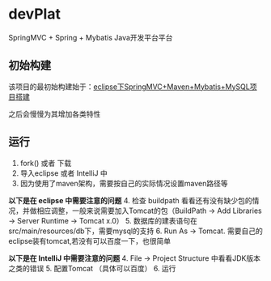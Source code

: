 # devPlat

SpringMVC + Spring + Mybatis Java开发平台平台

## 初始构建
该项目的最初始构建始于：[eclipse下SpringMVC+Maven+Mybatis+MySQL项目搭建](/demo_springmvc+mybatis+maven.md)

之后会慢慢为其增加各类特性

## 运行
1. fork() 或者 下载
2. 导入eclipse 或者 IntelliJ 中
3. 因为使用了maven架构，需要按自己的实际情况设置maven路径等

**以下是在 eclipse 中需要注意的问题**
4. 检查 buildpath 看看还有没有缺少包的情况，并做相应调整，一般来说需要加入Tomcat的包（BuildPath -> Add Libraries -> Server Runtime -> Tomcat x.0）
5. 数据库的建表语句在src/main/resources/db下，需要mysql的支持
6. Run As -> Tomcat. 需要自己的eclipse装有tomcat,若没有可以百度一下，也很简单

**以下是在 IntelliJ 中需要注意的问题**
4. File -> Project Structure 中看看JDK版本之类的错误
5. 配置Tomcat （具体可以百度）
6. 运行

